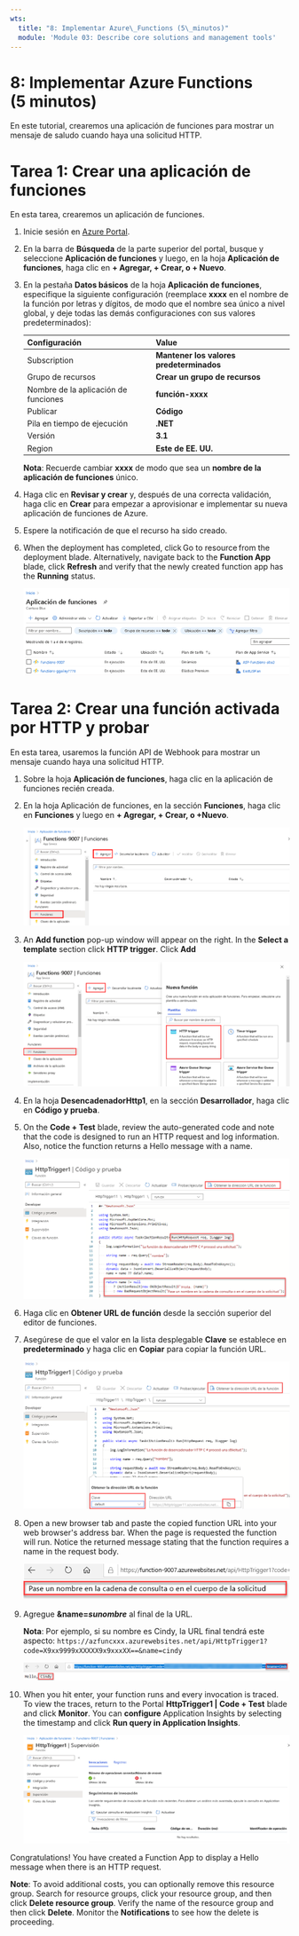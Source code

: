 ```yaml
---
wts:
  title: "8: Implementar Azure\_Functions (5\_minutos)"
  module: 'Module 03: Describe core solutions and management tools'
---
```

# <a name="08---implement-azure-functions-5-min"></a>8: Implementar Azure Functions (5 minutos)

En este tutorial, crearemos una aplicación de funciones para mostrar un mensaje de saludo cuando haya una solicitud HTTP. 

# <a name="task-1-create-a-function-app"></a>Tarea 1: Crear una aplicación de funciones 

En esta tarea, crearemos un aplicación de funciones.

1. Inicie sesión en [Azure Portal](https://portal.azure.com).

2. En la barra de **Búsqueda** de la parte superior del portal, busque y seleccione **Aplicación de funciones** y luego, en la hoja **Aplicación de funciones**, haga clic en **+ Agregar, + Crear, o + Nuevo**.

3. En la pestaña **Datos básicos** de la hoja **Aplicación de funciones**, especifique la siguiente configuración (reemplace **xxxx** en el nombre de la función por letras y dígitos, de modo que el nombre sea único a nivel global, y deje todas las demás configuraciones con sus valores predeterminados): 

    | Configuración | Value |
    | -- | --|
    | Subscription | **Mantener los valores predeterminados** |
    | Grupo de recursos | **Crear un grupo de recursos** |
    | Nombre de la aplicación de funciones | **función-xxxx** |
    | Publicar | **Código** |
    | Pila en tiempo de ejecución | **.NET** |
    | Versión | **3.1** |
    | Region | **Este de EE. UU.** |

    **Nota**: Recuerde cambiar **xxxx** de modo que sea un **nombre de la aplicación de funciones** único.

4. Haga clic en **Revisar y crear** y, después de una correcta validación, haga clic en **Crear** para empezar a aprovisionar e implementar su nueva aplicación de funciones de Azure.

5. Espere la notificación de que el recurso ha sido creado.

6. When the deployment has completed, click Go to resource from the deployment blade. Alternatively, navigate back to the <bpt id="p1">**</bpt>Function App<ept id="p1">**</ept> blade, click <bpt id="p2">**</bpt>Refresh<ept id="p2">**</ept> and verify that the newly created function app has the <bpt id="p3">**</bpt>Running<ept id="p3">**</ept> status. 

    ![Captura de pantalla de la página Aplicación de funciones con la nueva aplicación de funciones.](../images/0701.png)

# <a name="task-2-create-a-http-triggered-function-and-test"></a>Tarea 2: Crear una función activada por HTTP y probar

En esta tarea, usaremos la función API de Webhook para mostrar un mensaje cuando haya una solicitud HTTP. 

1. Sobre la hoja **Aplicación de funciones**, haga clic en la aplicación de funciones recién creada. 

2. En la hoja Aplicación de funciones, en la sección **Funciones**, haga clic en **Funciones** y luego en **+ Agregar, + Crear, o +Nuevo**.

    ![Screenshot of the choose a development environment step in the azure functions for dot net getting started pane inside Azure portal. The display elements for creating a new in-portal function are highlighted. The highlighted elements are expand the function app, add new function, in-portal, and the continue button.](../images/0702.png)

3. An <bpt id="p1">**</bpt>Add function<ept id="p1">**</ept> pop-up window will appear on the right. In the <bpt id="p1">**</bpt>Select a template<ept id="p1">**</ept> section click <bpt id="p2">**</bpt>HTTP trigger<ept id="p2">**</ept>. Click <bpt id="p1">**</bpt>Add<ept id="p1">**</ept> 

    ![Screenshot of the create a function step in the azure functions for dot net getting started pane inside Azure portal. The HTTP trigger card is highlighted to illustrate the display elements used to add a new webhook to an Azure function.](../images/0702a.png)

4. En la hoja **DesencadenadorHttp1**, en la sección **Desarrollador**, haga clic en **Código y prueba**. 

5. On the <bpt id="p1">**</bpt>Code + Test<ept id="p1">**</ept> blade, review the auto-generated code and note that the code is designed to run an HTTP request and log information. Also, notice the function returns a Hello message with a name. 

    ![Screenshot of the function code. The Hello message is hightlighted.](../images/0704.png)

6. Haga clic en **Obtener URL de función** desde la sección superior del editor de funciones. 

7. Asegúrese de que el valor en la lista desplegable **Clave** se establece en **predeterminado** y haga clic en **Copiar** para copiar la función URL. 

    ![Screenshot of the get function URL pane inside the function editor in Azure portal. The display elements get function URL button, set key dropdown, and copy URL button are highlighted to indicate how to obtain and copy the function URL from the function editor.](../images/0705.png)

8. Open a new browser tab and paste the copied function URL into your web browser's address bar. When the page is requested the function will run. Notice the returned message stating that the function requires a name in the request body.

    ![Captura de pantalla del mensaje para proporcionar un nombre.](../images/0706.png)

9. Agregue **&name=*sunombre*** al final de la URL.

    **Nota**: Por ejemplo, si su nombre es Cindy, la URL final tendrá este aspecto: `https://azfuncxxx.azurewebsites.net/api/HttpTrigger1?code=X9xx9999xXXXXX9x9xxxXX==&name=cindy`

    ![Screenshot of a highlighted function URL and an appended example user name in the address bar of a web browser. The hello message and user name are also highlighted to illustrate the output of the function in the main browser window.](../images/0707.png)

10. When you hit enter, your function runs and every invocation is traced. To view the traces, return to the Portal <bpt id="p1">**</bpt>HttpTrigger1 <ph id="ph1">\|</ph> Code + Test<ept id="p1">**</ept> blade and click <bpt id="p2">**</bpt>Monitor<ept id="p2">**</ept>. You can <bpt id="p1">**</bpt>configure<ept id="p1">**</ept> Application Insights by selecting the timestamp and click <bpt id="p2">**</bpt>Run query in Application Insights<ept id="p2">**</ept>.

    ![Captura de pantalla de un registro de información de seguimiento resultante de ejecutar la función dentro del editor de funciones en Azure Portal.](../images/0709.png) 

Congratulations! You have created a Function App to display a Hello message when there is an HTTP request.  

<bpt id="p1">**</bpt>Note<ept id="p1">**</ept>: To avoid additional costs, you can optionally remove this resource group. Search for resource groups, click your resource group, and then click <bpt id="p1">**</bpt>Delete resource group<ept id="p1">**</ept>. Verify the name of the resource group and then click <bpt id="p1">**</bpt>Delete<ept id="p1">**</ept>. Monitor the <bpt id="p1">**</bpt>Notifications<ept id="p1">**</ept> to see how the delete is proceeding.
